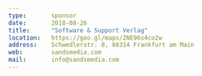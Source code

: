 ```yaml
---
type:       sponsor
date:       2018-08-26
title:      "Software & Support Verlag"
location:   https://goo.gl/maps/ZNE96s4co2w
address:    Schwedlerstr. 8, 60314 Frankfurt am Main
web:        sandsmedia.com
mail:       info@sandsmedia.com
---
```

